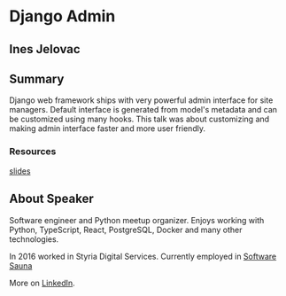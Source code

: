 # Django Admin

## Ines Jelovac

## Summary

Django web framework ships with very powerful admin interface for site managers. Default interface is generated from model's metadata and can be customized using many hooks. This talk was about customizing and making admin interface faster and more user friendly.

### Resources

[slides](https://www.slideshare.net/InesJelovac1/django-admin-python-meeutp)

## About Speaker

Software engineer and Python meetup organizer. Enjoys working with Python, TypeScript, React, PostgreSQL, Docker and many other technologies.

In 2016 worked in Styria Digital Services. Currently employed in [Software Sauna](https://www.softwaresauna.com)

More on [LinkedIn](https://www.linkedin.com/in/inesjelovac/).